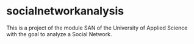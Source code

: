 # socialnetworkanalysis
This is a project of the module SAN of the University of Applied Science with the goal to analyze a Social Network.
